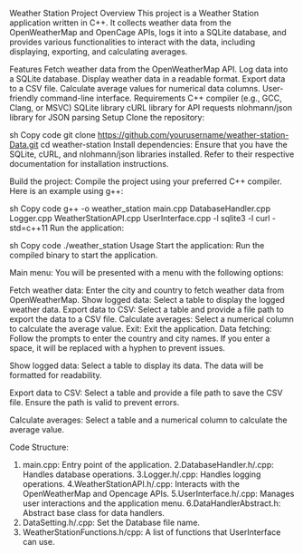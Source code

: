 Weather Station Project
Overview
This project is a Weather Station application written in C++. It collects weather data from the OpenWeatherMap and OpenCage APIs, logs it into a SQLite database, and provides various functionalities to interact with the data, including displaying, exporting, and calculating averages.

Features
Fetch weather data from the OpenWeatherMap API.
Log data into a SQLite database.
Display weather data in a readable format.
Export data to a CSV file.
Calculate average values for numerical data columns.
User-friendly command-line interface.
Requirements
C++ compiler (e.g., GCC, Clang, or MSVC)
SQLite library
cURL library for API requests
nlohmann/json library for JSON parsing
Setup
Clone the repository:

sh
Copy code
git clone https://github.com/yourusername/weather-station-Data.git
cd weather-station
Install dependencies:
Ensure that you have the SQLite, cURL, and nlohmann/json libraries installed. Refer to their respective documentation for installation instructions.

Build the project:
Compile the project using your preferred C++ compiler. Here is an example using g++:

sh
Copy code
g++ -o weather_station main.cpp DatabaseHandler.cpp Logger.cpp WeatherStationAPI.cpp UserInterface.cpp -l sqlite3 -l curl -std=c++11
Run the application:

sh
Copy code
./weather_station
Usage
Start the application:
Run the compiled binary to start the application.

Main menu:
You will be presented with a menu with the following options:

Fetch weather data: Enter the city and country to fetch weather data from OpenWeatherMap.
Show logged data: Select a table to display the logged weather data.
Export data to CSV: Select a table and provide a file path to export the data to a CSV file.
Calculate averages: Select a numerical column to calculate the average value.
Exit: Exit the application.
Data fetching:
Follow the prompts to enter the country and city names. If you enter a space, it will be replaced with a hyphen to prevent issues.

Show logged data:
Select a table to display its data. The data will be formatted for readability.

Export data to CSV:
Select a table and provide a file path to save the CSV file. Ensure the path is valid to prevent errors.

Calculate averages:
Select a table and a numerical column to calculate the average value.

Code Structure:
1. main.cpp: Entry point of the application.
2.DatabaseHandler.h/.cpp: Handles database operations.
3.Logger.h/.cpp: Handles logging operations.
4.WeatherStationAPI.h/.cpp: Interacts with the OpenWeatherMap and Opencage APIs.
5.UserInterface.h/.cpp: Manages user interactions and the application menu.
6.DataHandlerAbstract.h: Abstract base class for data handlers.
7. DataSetting.h/.cpp: Set the Database file name.
8. WeatherStationFunctions.h/cpp: A list of functions that UserInterface can use.







